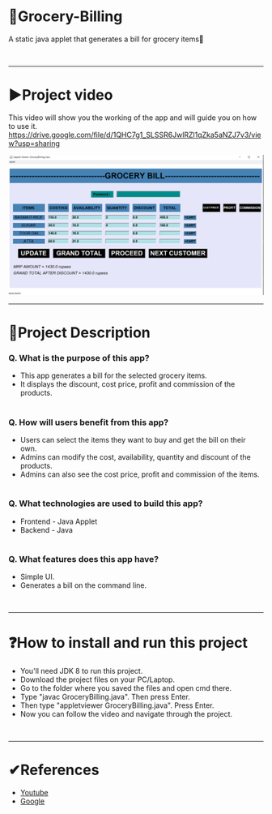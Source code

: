 # 🧾Grocery-Billing
A static java applet that generates a bill for grocery items🧾

<br/>
<hr>

# ▶Project video
This video will show you the working of the app and will guide you on how to use it.
https://drive.google.com/file/d/1QHC7g1_SLSSR6JwlRZl1qZka5aNZJ7v3/view?usp=sharing

<img alt="Grocery Interface" src="https://github.com/Kevin-Menezes/Grocery-Billing/blob/main/GroceryInterface.PNG">

<br/>
<hr>

# 📄Project Description
### Q. What is the purpose of this app?
- This app generates a bill for the selected grocery items.
- It displays the discount, cost price, profit and commission of the products.
#

### Q. How will users benefit from this app?
- Users can select the items they want to buy and get the bill on their own.
- Admins can modify the cost, availability, quantity and discount of the products.
- Admins can also see the cost price, profit and commission of the items.
#

### Q. What technologies are used to build this app?
- Frontend - Java Applet
- Backend - Java
#

### Q. What features does this app have?
- Simple UI.
- Generates a bill on the command line.

<br/>
<hr>

# ❓How to install and run this project
- You'll need JDK 8 to run this project.
- Download the project files on your PC/Laptop.
- Go to the folder where you saved the files and open cmd there.
- Type "javac GroceryBilling.java". Then press Enter.
- Then type "appletviewer GroceryBilling.java". Press Enter.
- Now you can follow the video and navigate through the project.

<br/>
<hr>

# ✔References
* [Youtube](https://www.youtube.com/)
* [Google](https://www.google.com/)
